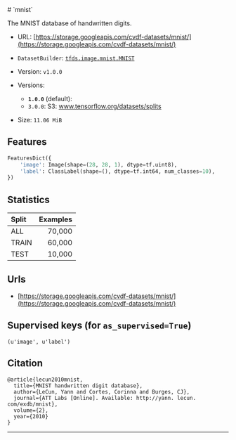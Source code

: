 <div itemscope itemtype="http://schema.org/Dataset">
  <div itemscope itemprop="includedInDataCatalog" itemtype="http://schema.org/DataCatalog">
    <meta itemprop="name" content="TensorFlow Datasets" />
  </div>
  <meta itemprop="name" content="mnist" />
  <meta itemprop="description" content="The MNIST database of handwritten digits.&#10;&#10;To use this dataset:&#10;&#10;```python&#10;import tensorflow_datasets as tfds&#10;&#10;ds = tfds.load('mnist', split='train')&#10;for ex in ds.take(4):&#10;  print(ex)&#10;```&#10;&#10;See [the guide](https://www.tensorflow.org/datasets/overview) for more&#10;informations on [tensorflow_datasets](https://www.tensorflow.org/datasets).&#10;&#10;" />
  <meta itemprop="url" content="https://www.tensorflow.org/datasets/catalog/mnist" />
  <meta itemprop="sameAs" content="https://storage.googleapis.com/cvdf-datasets/mnist/" />
  <meta itemprop="citation" content="@article{lecun2010mnist,&#10;  title={MNIST handwritten digit database},&#10;  author={LeCun, Yann and Cortes, Corinna and Burges, CJ},&#10;  journal={ATT Labs [Online]. Available: http://yann. lecun. com/exdb/mnist},&#10;  volume={2},&#10;  year={2010}&#10;}&#10;" />
</div>
# `mnist`

The MNIST database of handwritten digits.

*   URL:
    [https://storage.googleapis.com/cvdf-datasets/mnist/](https://storage.googleapis.com/cvdf-datasets/mnist/)
*   `DatasetBuilder`:
    [`tfds.image.mnist.MNIST`](https://github.com/tensorflow/datasets/tree/master/tensorflow_datasets/image/mnist.py)
*   Version: `v1.0.0`
*   Versions:

    *   **`1.0.0`** (default):
    *   `3.0.0`: S3: www.tensorflow.org/datasets/splits

*   Size: `11.06 MiB`

## Features
```python
FeaturesDict({
    'image': Image(shape=(28, 28, 1), dtype=tf.uint8),
    'label': ClassLabel(shape=(), dtype=tf.int64, num_classes=10),
})
```

## Statistics

Split | Examples
:---- | -------:
ALL   | 70,000
TRAIN | 60,000
TEST  | 10,000

## Urls

*   [https://storage.googleapis.com/cvdf-datasets/mnist/](https://storage.googleapis.com/cvdf-datasets/mnist/)

## Supervised keys (for `as_supervised=True`)
`(u'image', u'label')`

## Citation
```
@article{lecun2010mnist,
  title={MNIST handwritten digit database},
  author={LeCun, Yann and Cortes, Corinna and Burges, CJ},
  journal={ATT Labs [Online]. Available: http://yann. lecun. com/exdb/mnist},
  volume={2},
  year={2010}
}
```

--------------------------------------------------------------------------------

